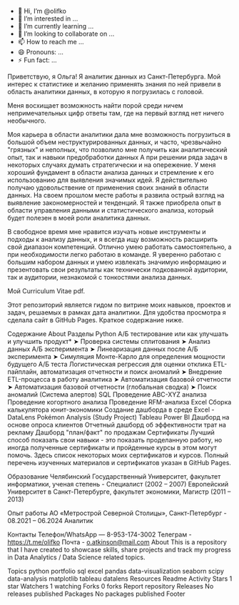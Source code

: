 - 👋 Hi, I’m @olifko
- 👀 I’m interested in ...
- 🌱 I’m currently learning ...
- 💞️ I’m looking to collaborate on ...
- 📫 How to reach me ...
- 😄 Pronouns: ...
- ⚡ Fun fact: ...

<!---
olifko/olifko is a ✨ special ✨ repository because its `README.md` (this file) appears on your GitHub profile.
You can click the Preview link to take a look at your changes.
--->
Приветствую, я Ольга! Я аналитик данных из Санкт-Петербурга. Мой интерес к статистике и желанию применять знания по ней привели в область аналитики данных, в которую я погрузилась с головой.

Меня восхищает возможность найти порой среди ничем непримечательных цифр ответы там, где на первый взгляд нет ничего необычного. 

Моя карьера в области аналитики дала мне возможность погрузиться в большой объем неструктурированных данных, и часто, чрезвычайно "грязных" и неполных, что позволило мне получить как аналитический опыт, так и навыки предобработки данных
А при решении ряда задач в некоторых случаях думать стратегически и на опережение. У меня хороший фундамент в области анализа данных и стремление к его использованию для выявления значимых идей. Я действительно получаю удовольствение от применения своих знаний в области данных. На своем прошлом месте работы я развила острый взгляд на выявление закономерностей и тенденций. Я также приобрела опыт в области управления данными и статистического анализа, который будет полезен в моей роли аналитика данных.

В свободное время мне нравится изучать новые инструменты и подходы к анализу данных, и я всегда ищу возможность расширить свой диапазон компетенций. Отлично умею работать самостоятельно, а при необходимости легко работаю в команде. Я уверенно работаю с большим набором данных и умею извлекать значимую информацию и презентовать свои результаты как технически подкованной аудитории, так и аудитории, незнакомой с тонкостями анализа данных.

Мой Curriculum Vitae pdf.

Этот репозиторий является гидом по витрине моих навыков, проектов и задач, решаемых в рамках дата аналитики. Для удобства просмотра я сделала сайт в GitHub Pages. Краткое содержание ниже.

Содержание
About
Разделы
Python
А/Б тестирование или как улучшать и улучшить продукт*
➤ Проверка системы сплитования
➤ Анализ данных А/Б эксперимента
➤ Линеаризация данных после А/Б эксперимента
➤ Симуляция Монте-Карло для определения мощности будущего А/Б теста
Логистическая регрессия для оценки отклика
ETL-пайплайн, автоматизация отчетности и поиск аномалий
➤ Внедрение ETL-процесса в работу аналитика
➤ Автоматизация базовой отчетности
➤ Автоматизация базовой отчетности (глобальная сводка)
➤ Поиск аномалий (Система алертов)
SQL
Проведение ABC-XYZ анализа
Проведение когортного анализа
Проведение RFM-анализа
Excel
Сборка калькулятора юнит-экономики
Создание дашборда в среде Excel -DataLens
Pokémon Analysis (Study Project)
Tableau
Power BI
Дашборд на основе опроса клиентов
Отчетный дашборд об эффективности трат на рекламу
Дашборд "план/факт" по продажам
Сертификаты
Лучший способ показать свои навыки - это показать проделанную работу, но иногда полученные сертификаты и пройденные курсы в этом могут помочь. Здесь список некоторых моих сертификатов и курсов. Полный перечень изученных материалов и сертификатов указан в GitHub Pages.

Образование
Челябинский Государственный Университет, факультет информатики, ученая степень - Специалист (2002 – 2007)
Европейский Университет в Санкт-Петербурге, факультет экономики, Магистр (2011 – 2013)

Опыт работы
АО «Метрострой Северной Столицы», Санкт-Петербург          - 08.2021 – 06.2024
Аналитик


Контакты
Телефон/WhatsApp — 8-953-174-3002
Телеграм - https://t.me/olifko
Почта - o.atkinson@mail.com
About
This is a repository that I have created to showcase skills, share projects and track my progress in Data Analytics / Data Science related topics.

Topics
python portfolio sql excel pandas data-visualization seaborn scipy data-analysis matplotlib tableau datalens
Resources
 Readme
 Activity
Stars
 1 star
Watchers
 1 watching
Forks
 0 forks
Report repository
Releases
No releases published
Packages
No packages published
Footer
